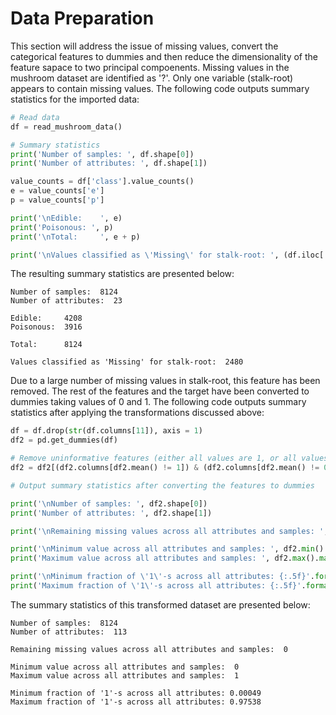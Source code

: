 # Data Preparation

This section will address the issue of missing values, convert the categorical features to dummies 
and then reduce the dimensionality of the feature sapace to two principal compoenents.
Missing values in the mushroom dataset are identified as '?'.  Only one variable (stalk-root) appears to contain
missing values.  The following code outputs summary statistics for the imported data:

```python
# Read data
df = read_mushroom_data()

# Summary statistics
print('Number of samples: ', df.shape[0])
print('Number of attributes: ', df.shape[1])

value_counts = df['class'].value_counts()
e = value_counts['e']
p = value_counts['p']

print('\nEdible:    ', e)
print('Poisonous: ', p)
print('\nTotal:     ', e + p)

print('\nValues classified as \'Missing\' for stalk-root: ', (df.iloc[:,11] == '?').sum())
```

The resulting summary statistics are presented below:

```
Number of samples:  8124
Number of attributes:  23

Edible:     4208
Poisonous:  3916

Total:      8124

Values classified as 'Missing' for stalk-root:  2480
```

Due to a large number of missing values in stalk-root, this feature has been removed.
The rest of the features and the target have been converted to dummies taking values of 0 and 1.  The following code 
outputs summary statistics after applying the transformations discussed above:

```python
df = df.drop(str(df.columns[11]), axis = 1)
df2 = pd.get_dummies(df)

# Remove uninformative features (either all values are 1, or all values are 0)
df2 = df2[(df2.columns[df2.mean() != 1]) & (df2.columns[df2.mean() != 0])]

# Output summary statistics after converting the features to dummies

print('\nNumber of samples: ', df2.shape[0])
print('Number of attributes: ', df2.shape[1])

print('\nRemaining missing values across all attributes and samples: ', df2.isnull().sum().sum())

print('\nMinimum value across all attributes and samples: ', df2.min().min())
print('Maximum value across all attributes and samples: ', df2.max().max())

print('\nMinimum fraction of \'1\'-s across all attributes: {:.5f}'.format(df2.mean().min()))
print('Maximum fraction of \'1\'-s across all attributes: {:.5f}'.format(df2.mean().max()))
```

The summary statistics of this transformed dataset are presented below:

```
Number of samples:  8124
Number of attributes:  113

Remaining missing values across all attributes and samples:  0

Minimum value across all attributes and samples:  0
Maximum value across all attributes and samples:  1

Minimum fraction of '1'-s across all attributes: 0.00049
Maximum fraction of '1'-s across all attributes: 0.97538
```

